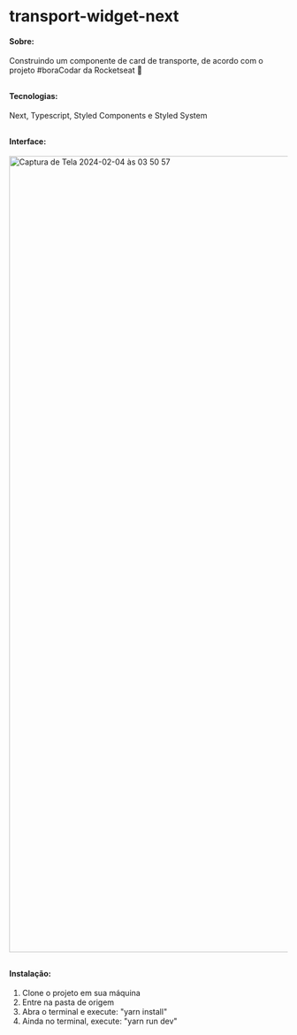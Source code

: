 # transport-widget-next

#### Sobre:
Construindo um componente de card de transporte, de acordo com o projeto #boraCodar da Rocketseat 🚗 

## 

#### Tecnologias:
Next, Typescript, Styled Components e Styled System

##

#### Interface:
<img width="1440" alt="Captura de Tela 2024-02-04 às 03 50 57" src="https://github.com/mariannegomesm/transport-widget/assets/66935004/be9c5f8a-028a-4c79-aade-48de7f25d0d6">

##

#### Instalação:
1. Clone o projeto em sua máquina
2. Entre na pasta de origem
3. Abra o terminal e execute: "yarn install"
4. Ainda no terminal, execute: "yarn run dev"
